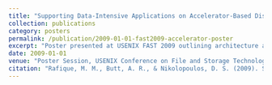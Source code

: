 ```yaml
---
title: "Supporting Data-Intensive Applications on Accelerator-Based Distributed Systems"
collection: publications
category: posters
permalink: /publication/2009-01-01-fast2009-accelerator-poster
excerpt: "Poster presented at USENIX FAST 2009 outlining architecture and programming challenges in deploying data-intensive applications on accelerator-based distributed systems."
date: 2009-01-01
venue: "Poster Session, USENIX Conference on File and Storage Technologies (FAST)"
citation: "Rafique, M. M., Butt, A. R., & Nikolopoulos, D. S. (2009). Supporting Data-Intensive Applications on Accelerator-Based Distributed Systems. Poster presented at *USENIX Conference on File and Storage Technologies (FAST)*, 2009."
---
```

